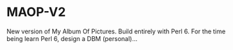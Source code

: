 MAOP-V2
=======

New version of My Album Of Pictures. Build entirely with Perl 6. For the time being learn Perl 6, design a DBM (personal)...

